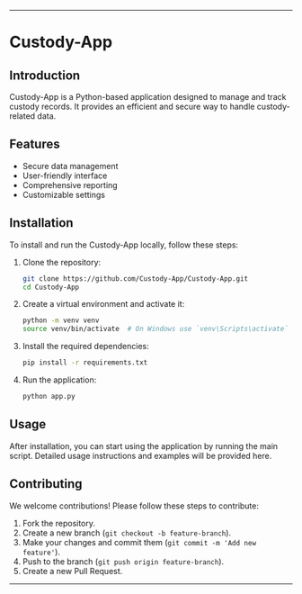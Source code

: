 
---


# Custody-App

## Introduction
Custody-App is a Python-based application designed to manage and track custody records. It provides an efficient and secure way to handle custody-related data.

## Features
- Secure data management
- User-friendly interface
- Comprehensive reporting
- Customizable settings

## Installation
To install and run the Custody-App locally, follow these steps:

1. Clone the repository:
   ```bash
   git clone https://github.com/Custody-App/Custody-App.git
   cd Custody-App
   ```

2. Create a virtual environment and activate it:
   ```bash
   python -m venv venv
   source venv/bin/activate  # On Windows use `venv\Scripts\activate`
   ```

3. Install the required dependencies:
   ```bash
   pip install -r requirements.txt
   ```

4. Run the application:
   ```bash
   python app.py
   ```

## Usage
After installation, you can start using the application by running the main script. Detailed usage instructions and examples will be provided here.

## Contributing
We welcome contributions! Please follow these steps to contribute:

1. Fork the repository.
2. Create a new branch (`git checkout -b feature-branch`).
3. Make your changes and commit them (`git commit -m 'Add new feature'`).
4. Push to the branch (`git push origin feature-branch`).
5. Create a new Pull Request.



---

